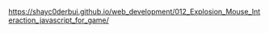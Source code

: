  https://shayc0derbui.github.io/web_development/012_Explosion_Mouse_Interaction_javascript_for_game/
